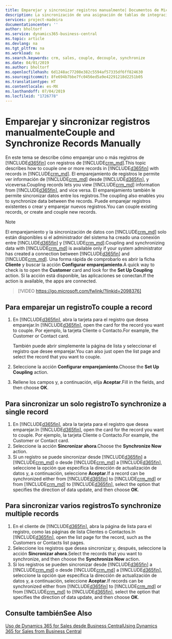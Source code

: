 ```yaml
---
title: Emparejar y sincronizar registros manualmente| Documentos de Microsoft
description: La sincronización de una asignación de tablas de integración permite la sincronización de datos de todos los registros de una tabla de Business Central y de la entidad de Dynamics 365 for Sales que están emparejadas.
services: project-madeira
documentationcenter: ''
author: bholtorf
ms.service: dynamics365-business-central
ms.topic: article
ms.devlang: na
ms.tgt_pltfrm: na
ms.workload: na
ms.search.keywords: crm, sales, couple, decouple, synchronize
ms.date: 04/01/2019
ms.author: bholtorf
ms.openlocfilehash: 6d1248ac77208e382c5594af57335df6ff824630
ms.sourcegitcommit: 8fe694b7bbe7fc0456ed5a9e42291218d2251b05
ms.translationtype: HT
ms.contentlocale: es-MX
ms.lasthandoff: 07/04/2019
ms.locfileid: "1726778"
---
```

# <a name="couple-and-synchronize-records-manually"></a><span data-ttu-id="af733-103">Emparejar y sincronizar registros manualmente</span><span class="sxs-lookup"><span data-stu-id="af733-103">Couple and Synchronize Records Manually</span></span>
<span data-ttu-id="af733-104">En este tema se describe cómo emparejar uno o más registros de [!INCLUDE[d365fin](includes/d365fin_md.md)] con registros de [!INCLUDE[crm_md](includes/crm_md.md)].</span><span class="sxs-lookup"><span data-stu-id="af733-104">This topic describes how to couple one or more records in [!INCLUDE[d365fin](includes/d365fin_md.md)] with records in [!INCLUDE[crm_md](includes/crm_md.md)].</span></span> <span data-ttu-id="af733-105">El emparejamiento de registros le permite ver información de [!INCLUDE[crm_md](includes/crm_md.md)] desde [!INCLUDE[d365fin](includes/d365fin_md.md)], y viceversa.</span><span class="sxs-lookup"><span data-stu-id="af733-105">Coupling records lets you view [!INCLUDE[crm_md](includes/crm_md.md)] information from [!INCLUDE[d365fin](includes/d365fin_md.md)], and vice versa.</span></span> <span data-ttu-id="af733-106">El emparejamiento también le permite sincronizar datos entre los registros.</span><span class="sxs-lookup"><span data-stu-id="af733-106">The coupling also enables you to synchronize data between the records.</span></span> <span data-ttu-id="af733-107">Puede emparejar registros existentes o crear y emparejar nuevos registros.</span><span class="sxs-lookup"><span data-stu-id="af733-107">You can couple existing records, or create and couple new records.</span></span>

> [!Note]
> <span data-ttu-id="af733-108">El emparejamiento y la sincronización de datos con [!INCLUDE[crm_md](includes/crm_md.md)] solo están disponibles si el administrador del sistema ha creado una conexión entre [!INCLUDE[d365fin](includes/d365fin_md.md)] y [!INCLUDE[crm_md](includes/crm_md.md)].</span><span class="sxs-lookup"><span data-stu-id="af733-108">Coupling and synchronizing data with [!INCLUDE[crm_md](includes/crm_md.md)] is available only if your system administrator has created a connection between [!INCLUDE[d365fin](includes/d365fin_md.md)] and [!INCLUDE[crm_md](includes/crm_md.md)].</span></span> <span data-ttu-id="af733-109">Una forma rápida de comprobarlo es abrir la ficha **Cliente** y buscar la acción **Configurar emparejamiento**.</span><span class="sxs-lookup"><span data-stu-id="af733-109">A quick way to check is to open the **Customer** card and look for the **Set Up Coupling** action.</span></span> <span data-ttu-id="af733-110">Si la acción está disponible, las aplicaciones se conectan.</span><span class="sxs-lookup"><span data-stu-id="af733-110">If the action is available, the apps are connected.</span></span>   

> [!VIDEO https://go.microsoft.com/fwlink/?linkid=2098376]

## <a name="to-couple-a-record"></a><span data-ttu-id="af733-111">Para emparejar un registro</span><span class="sxs-lookup"><span data-stu-id="af733-111">To couple a record</span></span>  
1.  <span data-ttu-id="af733-112">En [!INCLUDE[d365fin](includes/d365fin_md.md)], abra la tarjeta para el registro que desea emparejar.</span><span class="sxs-lookup"><span data-stu-id="af733-112">In [!INCLUDE[d365fin](includes/d365fin_md.md)], open the card for the record you want to couple.</span></span> <span data-ttu-id="af733-113">Por ejemplo, la tarjeta Cliente o Contacto.</span><span class="sxs-lookup"><span data-stu-id="af733-113">For example, the Customer or Contact card.</span></span>  

    <span data-ttu-id="af733-114">También puede abrir simplemente la página de lista y seleccionar el registro que desee emparejar.</span><span class="sxs-lookup"><span data-stu-id="af733-114">You can also just open the list page and select the record that you want to couple.</span></span>  

2.  <span data-ttu-id="af733-115">Seleccione la acción **Configurar emparejamiento**.</span><span class="sxs-lookup"><span data-stu-id="af733-115">Choose the **Set Up Coupling** action.</span></span>  
3.  <span data-ttu-id="af733-116">Rellene los campos y, a continuación, elija **Aceptar**.</span><span class="sxs-lookup"><span data-stu-id="af733-116">Fill in the fields, and then choose **OK**.</span></span>  

## <a name="to-synchronize-a-single-record"></a><span data-ttu-id="af733-117">Para sincronizar un solo registro</span><span class="sxs-lookup"><span data-stu-id="af733-117">To synchronize a single record</span></span>  
1.  <span data-ttu-id="af733-118">En [!INCLUDE[d365fin](includes/d365fin_md.md)], abra la tarjeta para el registro que desea emparejar.</span><span class="sxs-lookup"><span data-stu-id="af733-118">In [!INCLUDE[d365fin](includes/d365fin_md.md)], open the card for the record you want to couple.</span></span> <span data-ttu-id="af733-119">Por ejemplo, la tarjeta Cliente o Contacto.</span><span class="sxs-lookup"><span data-stu-id="af733-119">For example, the Customer or Contact card.</span></span>  
2.  <span data-ttu-id="af733-120">Seleccione la acción **Sincronizar ahora**.</span><span class="sxs-lookup"><span data-stu-id="af733-120">Choose the **Synchronize Now** action.</span></span>  
3.  <span data-ttu-id="af733-121">Si un registro se puede sincronizar desde [!INCLUDE[d365fin](includes/d365fin_md.md)] a [!INCLUDE[crm_md](includes/crm_md.md)] o desde [!INCLUDE[crm_md](includes/crm_md.md)] a [!INCLUDE[d365fin](includes/d365fin_md.md)], seleccione la opción que especifica la dirección de actualización de datos y, a continuación, seleccione **Aceptar**.</span><span class="sxs-lookup"><span data-stu-id="af733-121">If a record can be synchronized either from [!INCLUDE[d365fin](includes/d365fin_md.md)] to [!INCLUDE[crm_md](includes/crm_md.md)] or from [!INCLUDE[crm_md](includes/crm_md.md)] to [!INCLUDE[d365fin](includes/d365fin_md.md)], select the option that specifies the direction of data update, and then choose **OK**.</span></span>  

## <a name="to-synchronize-multiple-records"></a><span data-ttu-id="af733-122">Para sincronizar varios registros</span><span class="sxs-lookup"><span data-stu-id="af733-122">To synchronize multiple records</span></span>  
1.  <span data-ttu-id="af733-123">En el cliente de [!INCLUDE[d365fin](includes/d365fin_md.md)], abra la página de lista para el registro, como las páginas de lista Clientes o Contactos.</span><span class="sxs-lookup"><span data-stu-id="af733-123">In [!INCLUDE[d365fin](includes/d365fin_md.md)], open the list page for the record, such as the Customers or Contacts list pages.</span></span>  
2.  <span data-ttu-id="af733-124">Seleccione los registros que desea sincronizar y, después, seleccione la acción **Sincronizar ahora**.</span><span class="sxs-lookup"><span data-stu-id="af733-124">Select the records that you want to synchronize, and then choose the **Synchronize Now** action.</span></span>  
3.  <span data-ttu-id="af733-125">Si los registros se pueden sincronizar desde [!INCLUDE[d365fin](includes/d365fin_md.md)] a [!INCLUDE[crm_md](includes/crm_md.md)] o desde [!INCLUDE[crm_md](includes/crm_md.md)] a [!INCLUDE[d365fin](includes/d365fin_md.md)], seleccione la opción que especifica la dirección de actualización de datos y, a continuación, seleccione **Aceptar**.</span><span class="sxs-lookup"><span data-stu-id="af733-125">If records can be synchronized either from [!INCLUDE[d365fin](includes/d365fin_md.md)] to [!INCLUDE[crm_md](includes/crm_md.md)] or from [!INCLUDE[crm_md](includes/crm_md.md)] to [!INCLUDE[d365fin](includes/d365fin_md.md)], select the option that specifies the direction of data update, and then choose **OK**.</span></span>  

## <a name="see-also"></a><span data-ttu-id="af733-126">Consulte también</span><span class="sxs-lookup"><span data-stu-id="af733-126">See Also</span></span>  
[<span data-ttu-id="af733-127">Uso de Dynamics 365 for Sales desde Business Central</span><span class="sxs-lookup"><span data-stu-id="af733-127">Using Dynamics 365 for Sales from Business Central</span></span>](marketing-integrate-dynamicscrm.md)
